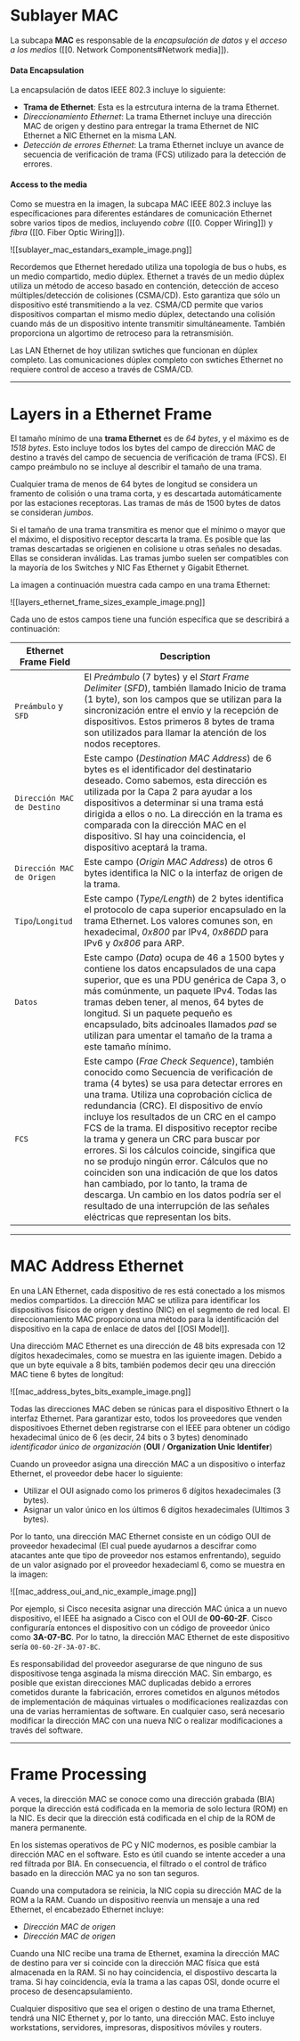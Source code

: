 # Sublayer MAC

La subcapa **MAC** es responsable de la *encapsulación de datos* y el *acceso a los medios* ([[0. Network Components#Network media]]).
#### Data Encapsulation

La encapsulación de datos IEEE 802.3 incluye lo siguiente:

- **Trama de Ethernet**: Esta es la estrcutura interna de la trama Ethernet.
- *Direccionamiento Ethernet*: La trama Ethernet incluye una dirección MAC de origen y destino para entregar la trama Ethernet de NIC Ethernet a NIC Ethernet en la misma LAN.
- *Detección de errores Ethernet*: La trama Ethernet incluye un avance de secuencia de verificación de trama (FCS) utilizado para la detección de errores.
#### Access to the media 

Como se muestra en la imagen, la subcapa MAC IEEE 802.3 incluye las específicaciones para diferentes estándares de comunicación Ethernet sobre varios tipos de medios, incluyendo *cobre* ([[0. Copper Wiring]]) y *fíbra* ([[0. Fiber Optic Wiring]]).

![[sublayer_mac_estandars_example_image.png]]

Recordemos que Ethernet heredado utiliza una topología de bus o hubs, es un medio compartido, medio dúplex. Ethernet a través de un medio dúplex utiliza un método de acceso basado en contención, detección de acceso múltiples/detección de colisiones (CSMA/CD). Esto garantiza que sólo un dispositivo esté transmitiendo a la vez. CSMA/CD permite que varios dispositivos compartan el mismo medio dúplex, detectando una colisión cuando más de un dispositivo intente transmitir simultáneamente. También proporciona un algortimo de retroceso para la retransmisión.

Las LAN Ethernet de hoy utilizan swtiches que funcionan en dúplex completo. Las comunicaciones dúplex completo con swtiches Ethernet no requiere control de acceso a través de CSMA/CD.

----
# Layers in a Ethernet Frame

El tamaño mínimo de una **trama Ethernet** es de *64 bytes*, y el máximo es de *1518 bytes*. Esto incluye todos los bytes del campo de dirección MAC de destino a través del campo de secuencia de verificación de trama (FCS). El campo preámbulo no se incluye al describir el tamaño de una trama.

Cualquier trama de menos de 64 bytes de longitud se considera un framento de colisión o una trama corta, y es descartada automáticamente por las estaciones receptoras. Las tramas de más de 1500 bytes de datos se consideran *jumbos*.

Si el tamaño de una trama transmitira es menor que el mínimo o mayor que el máximo, el dispositivo receptor descarta la trama. Es posible que las tramas descartadas se origienen en colisione u otras señales no desadas. Ellas se consideran inválidas. Las tramas jumbo suelen ser compatibles con la mayoría de los Switches y NIC Fas Ethernet y Gigabit Ethernet.

La imagen a continuación muestra cada campo en una trama Ethernet:

![[layers_ethernet_frame_sizes_example_image.png]]

Cada uno de estos campos tiene una función específica que se describirá a continuación:

| Ethernet Frame Field       | Description                                                                                                                                                                                                                                                                                                                                                                                                                                                                                                                                                                                                                                                                               |
| -------------------------- | ----------------------------------------------------------------------------------------------------------------------------------------------------------------------------------------------------------------------------------------------------------------------------------------------------------------------------------------------------------------------------------------------------------------------------------------------------------------------------------------------------------------------------------------------------------------------------------------------------------------------------------------------------------------------------------------- |
| `Preámbulo` y `SFD`        | El *Preámbulo* (7 bytes) y el *Start Frame Delimiter* (*SFD*), también llamado Inicio de trama (1 byte), son los campos que se utilizan para la sincronización entre el envío y la recepción de dispositivos. Estos primeros 8 bytes de trama son utilizados para llamar la atención de los nodos receptores.                                                                                                                                                                                                                                                                                                                                                                             |
| `Dirección MAC de Destino` | Este campo (*Destination MAC Address*) de 6 bytes es el identificador del destinatario deseado. Como sabemos, esta dirección es utilizada por la Capa 2 para ayudar a los dispositivos a determinar si una trama está dirigida a ellos o no. La dirección en la trama es comparada con la dirección MAC en el dispositivo. SI hay una coincidencia, el dispositivo aceptará la trama.                                                                                                                                                                                                                                                                                                     |
| `Dirección MAC de Origen`  | Este campo (*Origin MAC Address*) de otros 6 bytes identifica la NIC o la interfaz de origen de la trama.                                                                                                                                                                                                                                                                                                                                                                                                                                                                                                                                                                                 |
| `Tipo`/`Longitud`          | Este campo (*Type/Length*) de 2 bytes identifica el protocolo de capa superior encapsulado en la trama Ethernet. Los valores comunes son, en hexadecimal, *0x800* par IPv4, *0x86DD* para IPv6 y *0x806* para ARP.                                                                                                                                                                                                                                                                                                                                                                                                                                                                        |
| `Datos`                    | Este campo (*Data*) ocupa de 46 a 1500 bytes y contiene los datos encapsulados de una capa superior, que es una PDU genérica de Capa 3, o más comúnmente, un paquete IPv4. Todas las tramas deben tener, al menos, 64 bytes de longitud. Si un paquete pequeño es encapsulado, bits adcinoales llamados *pad* se utilizan para umentar el tamaño de la trama a este tamaño mínimo.                                                                                                                                                                                                                                                                                                        |
| `FCS`                      | Este campo (*Frae Check Sequence*), también conocido como Secuencia de verificación de trama (4 bytes) se usa para detectar errores en una trama. Utiliza una coprobación cíclica de redundancia (CRC). El dispositivo de envío incluye los resultados de un CRC en el campo FCS de la trama. El dispositivo receptor recibe la trama y genera un CRC para buscar por errores. Si los cálculos coincide, singifica que no se produjo ningún error. Cálculos que no coinciden son una indicación de que los datos han cambiado, por lo tanto, la trama de descarga. Un cambio en los datos podría ser el resultado de una interrupción de las señales eléctricas que representan los bits. |

----
# MAC Address Ethernet

En una LAN Ethernet, cada dispositivo de res está conectado a los mismos medios compartidos. La dirección MAC se utiliza para identificar los dispositivos físicos de origen y destino (NIC) en el segmento de red local. El direccionamiento MAC proporciona una método para la identificación del dispositivo en la capa de enlace de datos del [[OSI Model]].

Una direccióm MAC Ethernet es una dirección de 48 bits expresada con 12 dígitos hexadecimales, como se muestra en las iguiente imagen. Debido a que un byte equivale a 8 bits, también podemos decir qeu una dirección MAC tiene 6 bytes de longitud:

![[mac_address_bytes_bits_example_image.png]]

Todas las direcciones MAC deben se rúnicas para el dispositivo Ethnert o la interfaz Ethernet. Para garantizar esto, todos los proveedores que venden dispositivoes Ethernet deben registrarse con el IEEE para obtener un código hexadecimal único de 6 (es decir, 24 bits o 3 bytes) denominado *identificador único de organización* (**OUI** / **Organization Unic Identifer**)

Cuando un proveedor asigna una dirección MAC a un dispositivo o interfaz Ethernet, el proveedor debe hacer lo siguiente:

- Utilizar el OUI asignado como los primeros 6 dígitos hexadecimales (3 bytes).
- Asignar un valor único en los últimos 6 dígitos hexadecimales (Ultimos 3 bytes).

Por lo tanto, una dirección MAC Ethernet consiste en un código OUI de proveedor hexadecimal (El cual puede ayudarnos a descifrar como atacantes ante que tipo de proveedor nos estamos enfrentando), seguido de un valor asignado por el proveedor hexadeciaml 6, como se muestra en la imagen: 

![[mac_address_oui_and_nic_example_image.png]]

Por ejemplo, si Cisco necesita asignar una dirección MAC única a un nuevo dispositivo, el IEEE ha asignado a Cisco con el OUI de **00-60-2F**. Cisco configuraría entonces el dispositivo con un código de proveedor único como **3A-07-BC**. Por lo tatno, la dirección MAC Ethernet de este dispositivo sería `00-60-2F-3A-07-BC`. 

Es responsabilidad del proveedor asegurarse de que ninguno de sus dispositivose tenga asginada la misma dirección MAC. Sin embargo, es posible que existan direcciones MAC duplicadas debido a errores cometidos durante la fabricación, errores cometidos en algunos métodos de implementación de máquinas virtuales o modificaciones realizazdas con una de varias herramientas de software. En cualquier caso, será necesario modificar la dirección MAC con una nueva NIC o realizar modificaciones a través del software. 

---
# Frame Processing

A veces, la dirección MAC se conoce como una dirección grabada (BIA) porque la dirección está codificada en la memoria de solo lectura (ROM) en la NIC. Es decir que la dirección está codificada en el chip de la ROM de manera permanente.

En los sistemas operativos de PC y NIC modernos, es posible cambiar la dirección MAC en el software. Esto es útil cuando se intente acceder a una red filtrada por BIA. En consecuencia, el filtrado o el control de tráfico basado en la dirección MAC ya no son tan seguros.

Cuando una computadora se reinicia, la NIC copia su dirección MAC de la ROM a la RAM. Cuando un dispositivo reenvía un mensaje a una red Ethernet, el encabezado Ethernet incluye:

- *Dirección MAC de origen*
- *Dirección MAC de origen*

Cuando una NIC recibe una trama de Ethernet, examina la dirección MAC de destino para ver si coincide con la dirección MAC física que está almacenada en la RAM. Si no hay coincidencia, el dispostiivo descarta la trama. Si hay coincidencia, evía la trama a las capas OSI, donde ocurre el proceso de desencapsulamiento.

Cualquier dispositivo que sea el origen o destino de una trama Ethernet, tendrá una NIC Ethernet y, por lo tanto, una dirección MAC. Esto incluye workstations, servidores, impresoras, dispositivos móviles y routers.

